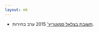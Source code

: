 ```yaml
---
layout: mk
---
```

* <i class="fa fa-envelope"></i> [תשובת בצלאל סמוטריץ'](http://elections2015.no2bio.org/docs/smotrich.png) 2015 ערב בחירות.
